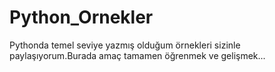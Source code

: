 # Python_Ornekler
Pythonda temel seviye yazmış olduğum örnekleri sizinle paylaşıyorum.Burada amaç tamamen öğrenmek ve gelişmek...
